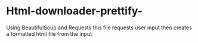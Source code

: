 # Html-downloader-prettify-
Using BeautifulSoup and Requests this file requests user input then creates a formatted html file from the input
